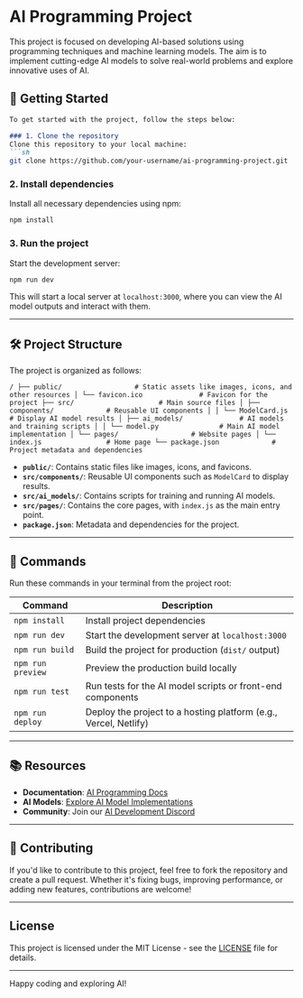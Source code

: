 
# AI Programming Project

This project is focused on developing AI-based solutions using programming techniques and machine learning models. The aim is to implement cutting-edge AI models to solve real-world problems and explore innovative uses of AI.

## 🚀 Getting Started
```markdown
To get started with the project, follow the steps below:

### 1. Clone the repository
Clone this repository to your local machine:
```sh
git clone https://github.com/your-username/ai-programming-project.git
```

### 2. Install dependencies
Install all necessary dependencies using npm:
```sh
npm install
```

### 3. Run the project
Start the development server:
```sh
npm run dev
```

This will start a local server at `localhost:3000`, where you can view the AI model outputs and interact with them.

---

## 🛠️ Project Structure

The project is organized as follows:
```text
/ ├── public/                  # Static assets like images, icons, and other resources │ └── favicon.ico              # Favicon for the project ├── src/                     # Main source files │ ├── components/             # Reusable UI components │ │ └── ModelCard.js           # Display AI model results │ ├── ai_models/              # AI models and training scripts │ │ └── model.py               # Main AI model implementation │ └── pages/                  # Website pages │ └── index.js                # Home page └── package.json             # Project metadata and dependencies
```

- **`public/`**: Contains static files like images, icons, and favicons.
- **`src/components/`**: Reusable UI components such as `ModelCard` to display results.
- **`src/ai_models/`**: Contains scripts for training and running AI models.
- **`src/pages/`**: Contains the core pages, with `index.js` as the main entry point.
- **`package.json`**: Metadata and dependencies for the project.

---

## 🧞 Commands

Run these commands in your terminal from the project root:

| Command               | Description                                                        |
| --------------------- | ------------------------------------------------------------------ |
| `npm install`          | Install project dependencies                                       |
| `npm run dev`          | Start the development server at `localhost:3000`                   |
| `npm run build`        | Build the project for production (`dist/` output)                  |
| `npm run preview`      | Preview the production build locally                               |
| `npm run test`         | Run tests for the AI model scripts or front-end components         |
| `npm run deploy`       | Deploy the project to a hosting platform (e.g., Vercel, Netlify)   |

---

## 📚 Resources

- **Documentation**: [AI Programming Docs](https://your-link-to-docs.com)
- **AI Models**: [Explore AI Model Implementations](https://github.com/your-username/ai-models)
- **Community**: Join our [AI Development Discord](https://your-link-to-discord.com)

---

## 🤝 Contributing

If you'd like to contribute to this project, feel free to fork the repository and create a pull request. Whether it's fixing bugs, improving performance, or adding new features, contributions are welcome!

---

## License

This project is licensed under the MIT License - see the [LICENSE](LICENSE) file for details.

---

Happy coding and exploring AI!
```
